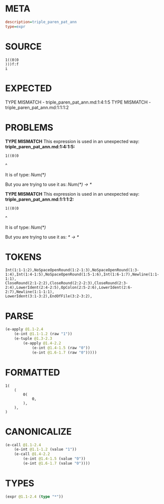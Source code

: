 # META
~~~ini
description=triple_paren_pat_ann
type=expr
~~~
# SOURCE
~~~roc
1((0(0
)))f:f
i
~~~
# EXPECTED
TYPE MISMATCH - triple_paren_pat_ann.md:1:4:1:5
TYPE MISMATCH - triple_paren_pat_ann.md:1:1:1:2
# PROBLEMS
**TYPE MISMATCH**
This expression is used in an unexpected way:
**triple_paren_pat_ann.md:1:4:1:5:**
```roc
1((0(0
```
   ^

It is of type:
    _Num(*)_

But you are trying to use it as:
    _Num(*) -> *_

**TYPE MISMATCH**
This expression is used in an unexpected way:
**triple_paren_pat_ann.md:1:1:1:2:**
```roc
1((0(0
```
^

It is of type:
    _Num(*)_

But you are trying to use it as:
    _* -> *_

# TOKENS
~~~zig
Int(1:1-1:2),NoSpaceOpenRound(1:2-1:3),NoSpaceOpenRound(1:3-1:4),Int(1:4-1:5),NoSpaceOpenRound(1:5-1:6),Int(1:6-1:7),Newline(1:1-1:1),
CloseRound(2:1-2:2),CloseRound(2:2-2:3),CloseRound(2:3-2:4),LowerIdent(2:4-2:5),OpColon(2:5-2:6),LowerIdent(2:6-2:7),Newline(1:1-1:1),
LowerIdent(3:1-3:2),EndOfFile(3:2-3:2),
~~~
# PARSE
~~~clojure
(e-apply @1.1-2.4
	(e-int @1.1-1.2 (raw "1"))
	(e-tuple @1.3-2.3
		(e-apply @1.4-2.2
			(e-int @1.4-1.5 (raw "0"))
			(e-int @1.6-1.7 (raw "0")))))
~~~
# FORMATTED
~~~roc
1(
	(
		0(
			0,
		),
	),
)
~~~
# CANONICALIZE
~~~clojure
(e-call @1.1-2.4
	(e-int @1.1-1.2 (value "1"))
	(e-call @1.4-2.2
		(e-int @1.4-1.5 (value "0"))
		(e-int @1.6-1.7 (value "0"))))
~~~
# TYPES
~~~clojure
(expr @1.1-2.4 (type "*"))
~~~
